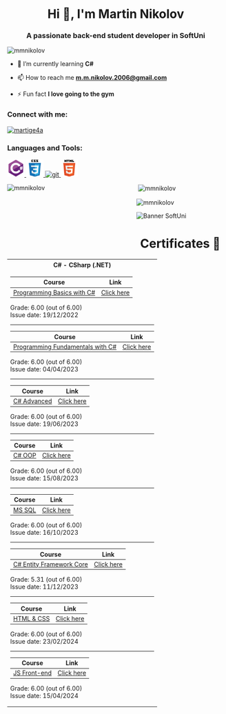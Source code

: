 <h1 align="center">Hi 👋, I'm Martin Nikolov</h1>
<h3 align="center">A passionate back-end student developer in SoftUni</h3>

<p align="left"> <img src="https://komarev.com/ghpvc/?username=mmnikolov&label=Profile%20views&color=0e75b6&style=flat" alt="mmnikolov" /> </p>

- 🌱 I’m currently learning **C#**

- 📫 How to reach me **m.m.nikolov.2006@gmail.com**

- ⚡ Fun fact **I love going to the gym**

<h3 align="left">Connect with me:</h3>
<p align="left">
<a href="https://instagram.com/martige4a" target="blank"><img align="center" src="https://raw.githubusercontent.com/rahuldkjain/github-profile-readme-generator/master/src/images/icons/Social/instagram.svg" alt="martige4a" height="30" width="40" /></a>
</p>

<h3 align="left">Languages and Tools:</h3>
<p align="left"> <a href="https://www.w3schools.com/cs/" target="_blank" rel="noreferrer"> <img src="https://raw.githubusercontent.com/devicons/devicon/master/icons/csharp/csharp-original.svg" alt="csharp" width="40" height="40"/> </a> <a href="https://www.w3schools.com/css/" target="_blank" rel="noreferrer"> <img src="https://raw.githubusercontent.com/devicons/devicon/master/icons/css3/css3-original-wordmark.svg" alt="css3" width="40" height="40"/> </a> <a href="https://git-scm.com/" target="_blank" rel="noreferrer"> <img src="https://www.vectorlogo.zone/logos/git-scm/git-scm-icon.svg" alt="git" width="40" height="40"/> </a> <a href="https://www.w3.org/html/" target="_blank" rel="noreferrer"> <img src="https://raw.githubusercontent.com/devicons/devicon/master/icons/html5/html5-original-wordmark.svg" alt="html5" width="40" height="40"/> </a> </p>

<p><img align="left" height="160" width="300" src="https://github-readme-stats.vercel.app/api/top-langs?username=mmnikolov&show_icons=true&locale=en&layout=compact" alt="mmnikolov" /></p>

<p>&nbsp;<img align="center" height="160" src="https://github-readme-stats.vercel.app/api?username=mmnikolov&show_icons=true&locale=en" alt="mmnikolov" /></p>

<p><img align="center" width="800" src="https://github-readme-streak-stats.herokuapp.com/?user=mmnikolov&" alt="mmnikolov" /></p>

<p align="centre">
  <img src="https://cdn.discordapp.com/attachments/979101848361377914/1022244283606110228/Softuni_logo_trasparent.png" alt="Banner SoftUni"/>
</p>

<h1 align="center">Certificates 📜 </h1>
<table>
<tr>
 <th> C# - CSharp (.NET) </th>
</tr>
<tr>
<td>
 
| **Course**                                                            | **Link**                                                   |
| --------------------------------------------------------------------- | ---------------------------------------------------------- |
| <a href="https://softuni.bg/trainings/3875/programming-basics-with-csharp-november-2022" > Programming Basics with C# </a>         | <a href= "https://softuni.bg/certificates/details/152442/48363c91"> Click here</a> |
  
  Grade: 6.00 (out of 6.00)<br /> Issue date: 19/12/2022</th>
  
  ---------------------------------------------------------------------------------
  
| **Course**                                                            | **Link**                                                   |
| --------------------------------------------------------------------- | ---------------------------------------------------------- |
| <a href="https://softuni.bg/trainings/3950/programming-fundamentals-with-csharp-january-2023" > Programming Fundamentals with C# </a>    | <a href="https://softuni.bg/certificates/details/166720/fb67ed3e"> Click here</a> |
  
  Grade: 6.00 (out of 6.00)<br /> Issue date: 04/04/2023</th>
  
  ---------------------------------------------------------------------------------
  
| **Course**                                                            | **Link**                                                   |
| --------------------------------------------------------------------- | ---------------------------------------------------------- |
| <a href="https://softuni.bg/trainings/4098/csharp-advanced-may-2023" > C# Advanced </a>        | <a href="https://softuni.bg/certificates/details/173705/9f608d81"> Click here</a> |

 Grade: 6.00 (out of 6.00)<br /> Issue date: 19/06/2023</th>
 
  ---------------------------------------------------------------------------------
  
| **Course**                                                            | **Link**                                                   |
| --------------------------------------------------------------------- | ---------------------------------------------------------- |
| <a href="https://softuni.bg/trainings/4099/csharp-oop-june-2023" > C# OOP </a>        | <a href="https://softuni.bg/certificates/details/183090/8ca134f1"> Click here</a> | 

 Grade: 6.00 (out of 6.00)<br /> Issue date: 15/08/2023</th>
 
   ---------------------------------------------------------------------------------
   
| **Course**                                                            | **Link**                                                   |
| --------------------------------------------------------------------- | ---------------------------------------------------------- |
| <a href="https://softuni.bg/trainings/4182/ms-sql-september-2023" > MS SQL </a>        | <a href="https://softuni.bg/certificates/details/185793/255e175e"> Click here</a> | 

 Grade: 6.00 (out of 6.00)<br /> Issue date: 16/10/2023</th>
 
   ---------------------------------------------------------------------------------
   
| **Course**                                                            | **Link**                                                   |
| --------------------------------------------------------------------- | ---------------------------------------------------------- |
| <a href="https://softuni.bg/trainings/4234/entity-framework-core-october-2023" > C# Entity Framework Core </a>        | <a href="https://softuni.bg/Certificates/Details/197359/2153cb71"> Click here</a> | 

Grade: 5.31 (out of 6.00)<br /> Issue date: 11/12/2023</th>

   ---------------------------------------------------------------------------------
   
| **Course**                                                            | **Link**                                                   |
| --------------------------------------------------------------------- | ---------------------------------------------------------- |
| <a href="https://softuni.bg/trainings/4361/html-and-css-january-2024" > HTML & CSS </a>        | <a href="https://softuni.bg/certificates/details/205556/90f6afcb"> Click here</a> | 

Grade: 6.00 (out of 6.00)<br /> Issue date: 23/02/2024</th>

   ---------------------------------------------------------------------------------
   
| **Course**                                                            | **Link**                                                   |
| --------------------------------------------------------------------- | ---------------------------------------------------------- |
| <a href="https://softuni.bg/trainings/4362/js-front-end-february-2024" > JS Front-end </a>        | <a href="https://softuni.bg/certificates/details/212555/4b9bff3d"> Click here</a> | 

Grade: 6.00 (out of 6.00)<br /> Issue date: 15/04/2024</th>

  </table>
  </tr>
</td>

